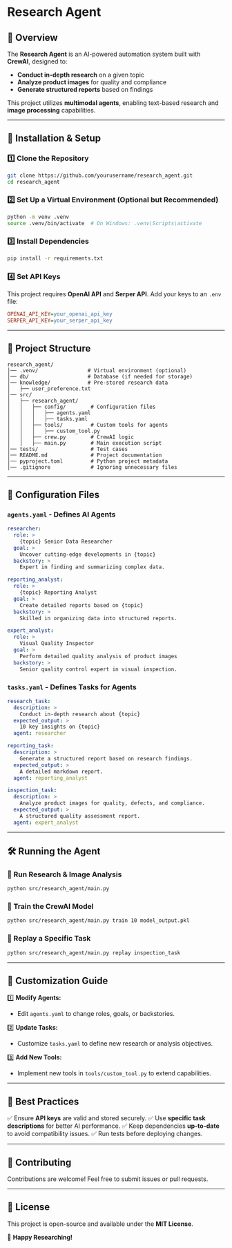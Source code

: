 # Research Agent

## 📌 Overview
The **Research Agent** is an AI-powered automation system built with **CrewAI**, designed to:

- **Conduct in-depth research** on a given topic
- **Analyze product images** for quality and compliance
- **Generate structured reports** based on findings

This project utilizes **multimodal agents**, enabling text-based research and **image processing** capabilities.

---

## 🚀 Installation & Setup
### 1️⃣ Clone the Repository
```bash
git clone https://github.com/yourusername/research_agent.git
cd research_agent
```

### 2️⃣ Set Up a Virtual Environment (Optional but Recommended)
```bash
python -m venv .venv
source .venv/bin/activate  # On Windows: .venv\Scripts\activate
```

### 3️⃣ Install Dependencies
```bash
pip install -r requirements.txt
```

### 4️⃣ Set API Keys
This project requires **OpenAI API** and **Serper API**. Add your keys to an `.env` file:
```ini
OPENAI_API_KEY=your_openai_api_key
SERPER_API_KEY=your_serper_api_key
```

---

## 🎯 Project Structure
```
research_agent/
│── .venv/                # Virtual environment (optional)
│── db/                   # Database (if needed for storage)
│── knowledge/            # Pre-stored research data
│   ├── user_preference.txt
│── src/
│   ├── research_agent/
│   │   ├── config/        # Configuration files
│   │   │   ├── agents.yaml
│   │   │   ├── tasks.yaml
│   │   ├── tools/         # Custom tools for agents
│   │   │   ├── custom_tool.py
│   │   ├── crew.py        # CrewAI logic
│   │   ├── main.py        # Main execution script
│── tests/                 # Test cases
│── README.md              # Project documentation
│── pyproject.toml         # Python project metadata
│── .gitignore             # Ignoring unnecessary files
```

---

## 📜 Configuration Files
### `agents.yaml` - Defines AI Agents
```yaml
researcher:
  role: >
    {topic} Senior Data Researcher
  goal: >
    Uncover cutting-edge developments in {topic}
  backstory: >
    Expert in finding and summarizing complex data.

reporting_analyst:
  role: >
    {topic} Reporting Analyst
  goal: >
    Create detailed reports based on {topic}
  backstory: >
    Skilled in organizing data into structured reports.

expert_analyst:
  role: >
    Visual Quality Inspector
  goal: >
    Perform detailed quality analysis of product images
  backstory: >
    Senior quality control expert in visual inspection.
```

### `tasks.yaml` - Defines Tasks for Agents
```yaml
research_task:
  description: >
    Conduct in-depth research about {topic}
  expected_output: >
    10 key insights on {topic}
  agent: researcher

reporting_task:
  description: >
    Generate a structured report based on research findings.
  expected_output: >
    A detailed markdown report.
  agent: reporting_analyst

inspection_task:
  description: >
    Analyze product images for quality, defects, and compliance.
  expected_output: >
    A structured quality assessment report.
  agent: expert_analyst
```

---

## 🛠 Running the Agent
### 🔹 Run Research & Image Analysis
```bash
python src/research_agent/main.py
```

### 🔹 Train the CrewAI Model
```bash
python src/research_agent/main.py train 10 model_output.pkl
```

### 🔹 Replay a Specific Task
```bash
python src/research_agent/main.py replay inspection_task
```

---

## 🎨 Customization Guide
1️⃣ **Modify Agents:**
   - Edit `agents.yaml` to change roles, goals, or backstories.

2️⃣ **Update Tasks:**
   - Customize `tasks.yaml` to define new research or analysis objectives.

3️⃣ **Add New Tools:**
   - Implement new tools in `tools/custom_tool.py` to extend capabilities.

---

## 📌 Best Practices
✅ Ensure **API keys** are valid and stored securely.
✅ Use **specific task descriptions** for better AI performance.
✅ Keep dependencies **up-to-date** to avoid compatibility issues.
✅ Run tests before deploying changes.

---

## 🤝 Contributing
Contributions are welcome! Feel free to submit issues or pull requests.

---

## 📜 License
This project is open-source and available under the **MIT License**.

🚀 **Happy Researching!**

